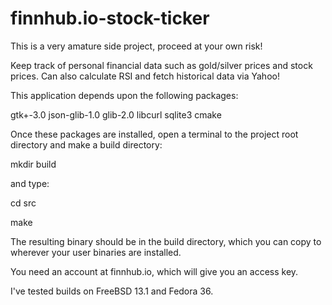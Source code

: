 # finnhub.io-stock-ticker
This is a very amature side project, proceed at your own risk!

Keep track of personal financial data such as gold/silver prices and stock prices.  Can also calculate RSI and fetch historical data via Yahoo!

This application depends upon the following packages:

gtk+-3.0 json-glib-1.0 glib-2.0 libcurl sqlite3 cmake

Once these packages are installed, open a terminal to the project root directory and make a build directory: 

mkdir build

and type: 

cd src

make

The resulting binary should be in the build directory,
which you can copy to wherever your user binaries are installed.

You need an account at finnhub.io, which will give you an access key.

I've tested builds on FreeBSD 13.1 and Fedora 36.
